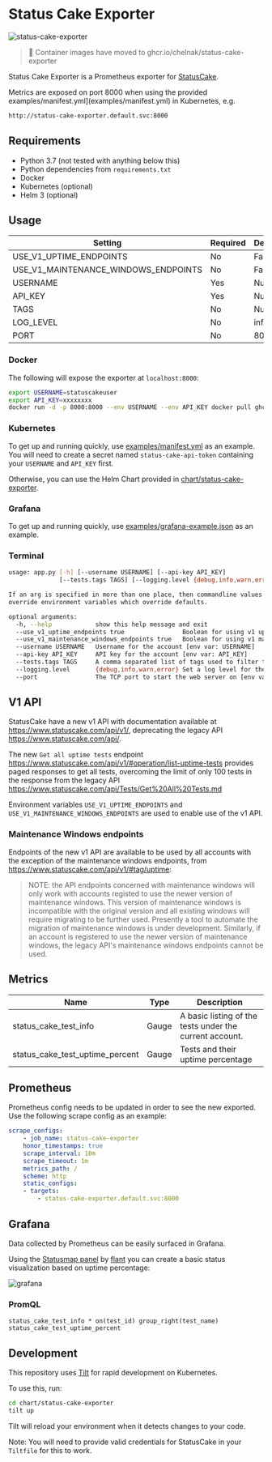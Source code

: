 # Status Cake Exporter

![status-cake-exporter](https://github.com/chelnak/status-cake-exporter/actions/workflows/ci.yml/badge.svg)

> :rotating_light: Container images have moved to ghcr.io/chelnak/status-cake-exporter

Status Cake Exporter is a Prometheus exporter for [StatusCake](https://www.statuscake.com/).

Metrics are exposed on port 8000 when using the provided examples/manifest.yml](examples/manifest.yml) in Kubernetes, e.g.

```sh
http://status-cake-exporter.default.svc:8000
```

## Requirements

* Python 3.7 (not tested with anything below this)
* Python dependencies from `requirements.txt`
* Docker
* Kubernetes (optional)
* Helm 3 (optional)

## Usage

| Setting                              | Required | Default |
|--------------------------------------|----------|---------|
| USE_V1_UPTIME_ENDPOINTS              | No       | False   | 
| USE_V1_MAINTENANCE_WINDOWS_ENDPOINTS | No       | False   | 
| USERNAME                             | Yes      | Null    | 
| API_KEY                              | Yes      | Null    |
| TAGS                                 | No       | Null    |
| LOG_LEVEL                            | No       | info    | 
| PORT                                 | No       | 8000    |

### Docker

The following will expose the exporter at `localhost:8000`:

```sh
export USERNAME=statuscakeuser
export API_KEY=xxxxxxxx
docker run -d -p 8000:8000 --env USERNAME --env API_KEY docker pull ghcr.io/chelnak/status-cake-exporter:latest
```

### Kubernetes

To get up and running quickly, use [examples/manifest.yml](examples/manifest.yml) as an example. You will need to create a secret named `status-cake-api-token` containing your `USERNAME` and `API_KEY` first.

Otherwise, you can use the Helm Chart provided in [chart/status-cake-exporter](chart/status-cake-exporter/README.md).

### Grafana

To get up and running quickly, use [examples/grafana-example.json](examples/grafana-example.json) as an example. 

### Terminal

```sh
usage: app.py [-h] [--username USERNAME] [--api-key API_KEY]
              [--tests.tags TAGS] [--logging.level {debug,info,warn,error}] [--port PORT]

If an arg is specified in more than one place, then commandline values
override environment variables which override defaults.

optional arguments:
  -h, --help            show this help message and exit
  --use_v1_uptime_endpoints true                Boolean for using v1 uptime endpoints [env var: USE_V1_UPTIME_ENDPOINTS]
  --use_v1_maintenance_windows_endpoints true   Boolean for using v1 maintenance windows endpoints [env var: USE_V1_MAINTENANCE_WINDOWS_ENDPOINTS]
  --username USERNAME   Username for the account [env var: USERNAME]
  --api-key API_KEY     API key for the account [env var: API_KEY]
  --tests.tags TAGS     A comma separated list of tags used to filter tests returned from the api [env var: TAGS]
  --logging.level       {debug,info,warn,error} Set a log level for the application [env var: LOG_LEVEL]
  --port                The TCP port to start the web server on [env var: PORT]
```

## V1 API
StatusCake have a new v1 API with documentation available at https://www.statuscake.com/api/v1/, deprecating the legacy API https://www.statuscake.com/api/.

The new `Get all uptime tests` endpoint https://www.statuscake.com/api/v1/#operation/list-uptime-tests provides paged responses to get all tests, overcoming the limit of only 100 tests in the response from the legacy API https://www.statuscake.com/api/Tests/Get%20All%20Tests.md

Environment variables `USE_V1_UPTIME_ENDPOINTS` and `USE_V1_MAINTENANCE_WINDOWS_ENDPOINTS` are used to enable use of the v1 API.

### Maintenance Windows endpoints
Endpoints of the new v1 API are available to be used by all accounts with the exception of the maintenance windows endpoints, from https://www.statuscake.com/api/v1/#tag/uptime:
>NOTE: the API endpoints concerned with maintenance windows will only work with accounts registed to use the newer version of maintenance windows. This version of maintenance windows is incompatible with the original version and all existing windows will require migrating to be further used. Presently a tool to automate the migration of maintenance windows is under development.
Similarly, if an account is registered to use the newer version of maintenance windows, the legacy API's maintenance windows endpoints cannot be used.

## Metrics

| Name| Type | Description |
|-----|------|-------------|
| status_cake_test_info | Gauge |A basic listing of the tests under the current account. |
| status_cake_test_uptime_percent | Gauge | Tests and their uptime percentage |

## Prometheus

Prometheus config needs to be updated in order to see the new exported. Use the following scrape config as an example:

```Yaml
scrape_configs:
    - job_name: status-cake-exporter
    honor_timestamps: true
    scrape_interval: 10m
    scrape_timeout: 1m
    metrics_path: /
    scheme: http
    static_configs:
    - targets:
        - status-cake-exporter.default.svc:8000
```

## Grafana

Data collected by Prometheus can be easily surfaced in Grafana.

Using the [Statusmap panel](https://grafana.com/grafana/plugins/flant-statusmap-panel) by [flant](https://github.com/flant/grafana-statusmap) you can create a basic status visualization based on uptime percentage:

![grafana](examples/grafana.png)

### PromQL

```PromQL
status_cake_test_info * on(test_id) group_right(test_name) status_cake_test_uptime_percent
```

## Development

This repository uses [Tilt](https://tilt.dev) for rapid development on Kubernetes.

To use this, run:

```sh
cd chart/status-cake-exporter
tilt up
```

Tilt will reload your environment when it detects changes to your code.

Note: You will need to provide valid credentials for StatusCake in your `Tiltfile` for this to work.
